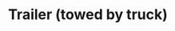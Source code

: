 ---
layout: child_layout/cargo_categories_category
title: Trailer (towed by truck)
permalink: /cargo-categories/trailer-transport/trailer-towed-by-truck/
hero:
side_nav_id: 3
hero_classes: is-fullscreen
content_type: cargo_item
---